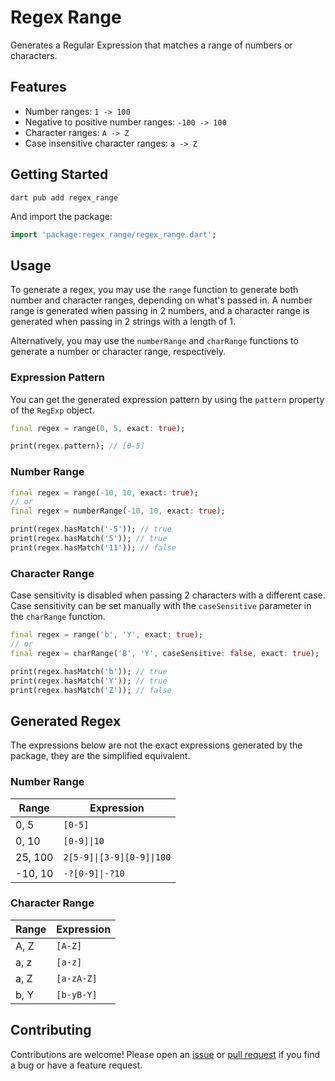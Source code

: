 # Regex Range

Generates a Regular Expression that matches a range of numbers or characters.

## Features

- Number ranges: `1 -> 100`
- Negative to positive number ranges: `-100 -> 100`
- Character ranges: `A -> Z`
- Case insensitive character ranges: `a -> Z`

## Getting Started

```
dart pub add regex_range
```

And import the package:

```dart
import 'package:regex_range/regex_range.dart';
```

## Usage

To generate a regex, you may use the `range` function to generate both number and character ranges, depending on what's passed in.
A number range is generated when passing in 2 numbers, and a character range is generated when passing in 2 strings with a length of 1.

Alternatively, you may use the `numberRange` and `charRange` functions to generate a number or character range, respectively.

### Expression Pattern

You can get the generated expression pattern by using the `pattern` property of the `RegExp` object.

```dart
final regex = range(0, 5, exact: true);

print(regex.pattern); // [0-5]
```

### Number Range

```dart
final regex = range(-10, 10, exact: true);
// or
final regex = numberRange(-10, 10, exact: true);

print(regex.hasMatch('-5')); // true
print(regex.hasMatch('5')); // true
print(regex.hasMatch('11')); // false
```

### Character Range

Case sensitivity is disabled when passing 2 characters with a different case. Case sensitivity can be set manually with the `caseSensitive` parameter in the `charRange` function.

```dart
final regex = range('b', 'Y', exact: true);
// or
final regex = charRange('B', 'Y', caseSensitive: false, exact: true);

print(regex.hasMatch('b')); // true
print(regex.hasMatch('Y')); // true
print(regex.hasMatch('Z')); // false
```

## Generated Regex

The expressions below are not the exact expressions generated by the package, they are the simplified equivalent.

### Number Range

Range   | Expression
------- | ----------
0, 5    | `[0-5]`
0, 10   | `[0-9]\|10`
25, 100 | `2[5-9]\|[3-9][0-9]\|100`
-10, 10 | `-?[0-9]\|-?10`

### Character Range

Range   | Expression
------- | ----------
A, Z    | `[A-Z]`
a, z    | `[a-z]`
a, Z    | `[a-zA-Z]`
b, Y    | `[b-yB-Y]`

## Contributing

Contributions are welcome! Please open an [issue](https://github.com/DrafaKiller/RegexRange-dart/issues) or [pull request](https://github.com/DrafaKiller/RegexRange-dart/pulls) if you find a bug or have a feature request.
